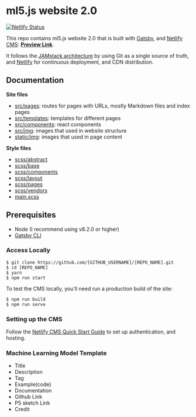 # ml5.js website 2.0

[![Netlify Status](https://api.netlify.com/api/v1/badges/b654c94e-08a6-4b79-b443-7837581b1d8d/deploy-status)](https://app.netlify.com/sites/gatsby-starter-netlify-cms-ci/deploys)

This repo contains ml5.js website 2.0 that is built with [Gatsby](https://www.gatsbyjs.org/), and [Netlify CMS](https://www.netlifycms.org): **[Preview Link](https://ml5-documentation-site-preview.netlify.com/)**.

It follows the [JAMstack architecture](https://jamstack.org) by using Git as a single source of truth, and [Netlify](https://www.netlify.com) for continuous deployment, and CDN distribution.

## Documentation

**Site files**
- [src/pages](): routes for pages with URLs, mostly Markdown files and index pages
- [src/templates](): templates for different pages
- [src/components](): react components
- [src/img](): images that used in website structure
- [static/img](): images that used in page content

**Style files**
- [scss/abstract]()
- [scss/base]()
- [scss/components]()
- [scss/layout]()
- [scss/pages]()
- [scss/vendors]()
- [main.scss]()

## Prerequisites

- Node (I recommend using v8.2.0 or higher)
- [Gatsby CLI](https://www.gatsbyjs.org/docs/)

### Access Locally
```
$ git clone https://github.com/[GITHUB_USERNAME]/[REPO_NAME].git
$ cd [REPO_NAME]
$ yarn
$ npm run start
```
To test the CMS locally, you'll need run a production build of the site:
```
$ npm run build
$ npm run serve
```

### Setting up the CMS
Follow the [Netlify CMS Quick Start Guide](https://www.netlifycms.org/docs/quick-start/#authentication) to set up authentication, and hosting.



### Machine Learning Model Template
- Title
- Description
- Tag
- Example(code)
- Documentation
- Github Link
- P5 sketch Link
- Credit